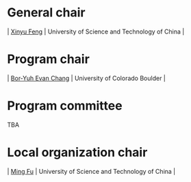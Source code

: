 <style>
td:nth-child(1) {
  width: 22ex;
}
td:nth-child(2) {
  width: 66ex;
}
</style>


# General chair

| [Xinyu Feng](http://staff.ustc.edu.cn/~xyfeng/) | University of Science and Technology of China |

# Program chair

| [Bor-Yuh Evan Chang](https://www.cs.colorado.edu/~bec/) | University of Colorado Boulder |

# Program committee

TBA

# Local organization chair

| [Ming Fu](http://staff.ustc.edu.cn/~fuming/) | University of Science and Technology of China |

